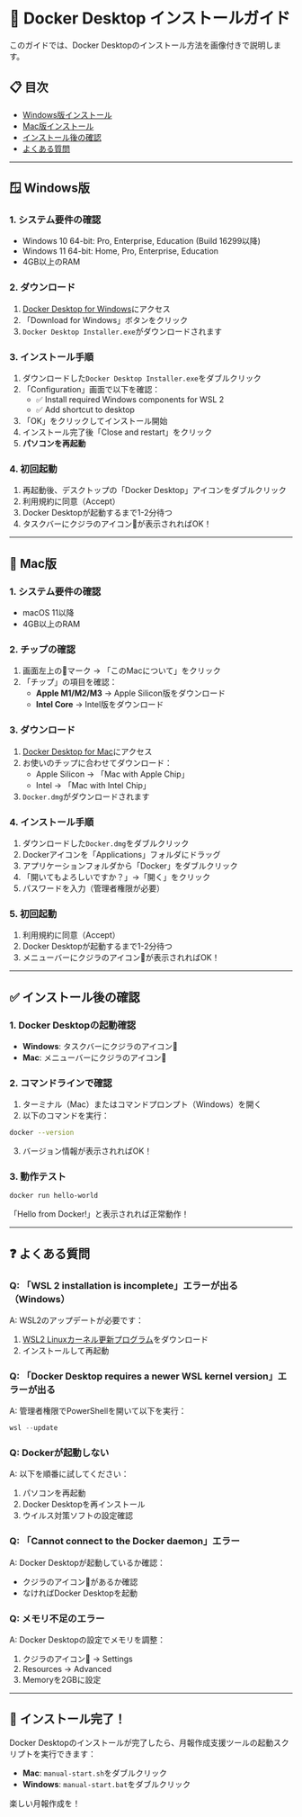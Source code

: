 # 🐳 Docker Desktop インストールガイド

このガイドでは、Docker Desktopのインストール方法を画像付きで説明します。

## 📋 目次
- [Windows版インストール](#windows版)
- [Mac版インストール](#mac版)
- [インストール後の確認](#インストール後の確認)
- [よくある質問](#よくある質問)

---

## 🪟 Windows版

### 1. システム要件の確認
- Windows 10 64-bit: Pro, Enterprise, Education (Build 16299以降)
- Windows 11 64-bit: Home, Pro, Enterprise, Education
- 4GB以上のRAM

### 2. ダウンロード
1. [Docker Desktop for Windows](https://www.docker.com/products/docker-desktop/)にアクセス
2. 「Download for Windows」ボタンをクリック
3. `Docker Desktop Installer.exe`がダウンロードされます

### 3. インストール手順
1. ダウンロードした`Docker Desktop Installer.exe`をダブルクリック
2. 「Configuration」画面で以下を確認：
   - ✅ Install required Windows components for WSL 2
   - ✅ Add shortcut to desktop
3. 「OK」をクリックしてインストール開始
4. インストール完了後「Close and restart」をクリック
5. **パソコンを再起動**

### 4. 初回起動
1. 再起動後、デスクトップの「Docker Desktop」アイコンをダブルクリック
2. 利用規約に同意（Accept）
3. Docker Desktopが起動するまで1-2分待つ
4. タスクバーにクジラのアイコン🐳が表示されればOK！

---

## 🍎 Mac版

### 1. システム要件の確認
- macOS 11以降
- 4GB以上のRAM

### 2. チップの確認
1. 画面左上の🍎マーク → 「このMacについて」をクリック
2. 「チップ」の項目を確認：
   - **Apple M1/M2/M3** → Apple Silicon版をダウンロード
   - **Intel Core** → Intel版をダウンロード

### 3. ダウンロード
1. [Docker Desktop for Mac](https://www.docker.com/products/docker-desktop/)にアクセス
2. お使いのチップに合わせてダウンロード：
   - Apple Silicon → 「Mac with Apple Chip」
   - Intel → 「Mac with Intel Chip」
3. `Docker.dmg`がダウンロードされます

### 4. インストール手順
1. ダウンロードした`Docker.dmg`をダブルクリック
2. Dockerアイコンを「Applications」フォルダにドラッグ
3. アプリケーションフォルダから「Docker」をダブルクリック
4. 「開いてもよろしいですか？」→「開く」をクリック
5. パスワードを入力（管理者権限が必要）

### 5. 初回起動
1. 利用規約に同意（Accept）
2. Docker Desktopが起動するまで1-2分待つ
3. メニューバーにクジラのアイコン🐳が表示されればOK！

---

## ✅ インストール後の確認

### 1. Docker Desktopの起動確認
- **Windows**: タスクバーにクジラのアイコン🐳
- **Mac**: メニューバーにクジラのアイコン🐳

### 2. コマンドラインで確認
1. ターミナル（Mac）またはコマンドプロンプト（Windows）を開く
2. 以下のコマンドを実行：
```bash
docker --version
```
3. バージョン情報が表示されればOK！

### 3. 動作テスト
```bash
docker run hello-world
```
「Hello from Docker!」と表示されれば正常動作！

---

## ❓ よくある質問

### Q: 「WSL 2 installation is incomplete」エラーが出る（Windows）
A: WSL2のアップデートが必要です：
1. [WSL2 Linuxカーネル更新プログラム](https://aka.ms/wsl2kernel)をダウンロード
2. インストールして再起動

### Q: 「Docker Desktop requires a newer WSL kernel version」エラーが出る
A: 管理者権限でPowerShellを開いて以下を実行：
```powershell
wsl --update
```

### Q: Dockerが起動しない
A: 以下を順番に試してください：
1. パソコンを再起動
2. Docker Desktopを再インストール
3. ウイルス対策ソフトの設定確認

### Q: 「Cannot connect to the Docker daemon」エラー
A: Docker Desktopが起動しているか確認：
- クジラのアイコン🐳があるか確認
- なければDocker Desktopを起動

### Q: メモリ不足のエラー
A: Docker Desktopの設定でメモリを調整：
1. クジラのアイコン🐳 → Settings
2. Resources → Advanced
3. Memoryを2GBに設定

---

## 🎉 インストール完了！

Docker Desktopのインストールが完了したら、月報作成支援ツールの起動スクリプトを実行できます：
- **Mac**: `manual-start.sh`をダブルクリック
- **Windows**: `manual-start.bat`をダブルクリック

楽しい月報作成を！